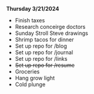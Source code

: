 **Thursday 3/21/2024**

* Finish taxes
* Research conceirge doctors
* Sunday Stroll Steve drawings
* Shrimp tacos for dinner
* Set up repo for /blog
* Set up repo for /journal
* Set up repo for /links
* ~~Set up repo for /resume~~
* Groceries
* Hang grow light
* Cold plunge
